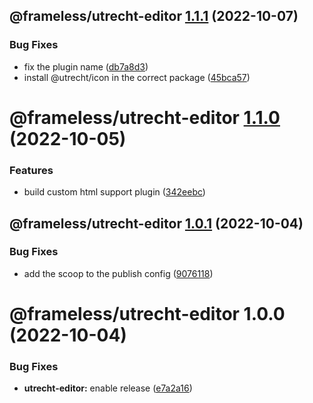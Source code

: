 ## @frameless/utrecht-editor [1.1.1](https://github.com/frameless/strapi/compare/@frameless/utrecht-editor@1.1.0...@frameless/utrecht-editor@1.1.1) (2022-10-07)


### Bug Fixes

* fix the plugin name ([db7a8d3](https://github.com/frameless/strapi/commit/db7a8d3f3b2a63e210ee0264b1391353a0f8b515))
* install @utrecht/icon in the correct package ([45bca57](https://github.com/frameless/strapi/commit/45bca5782ff384609a3476bda54afd8ca1c669c1))

# @frameless/utrecht-editor [1.1.0](https://github.com/frameless/strapi/compare/@frameless/utrecht-editor@1.0.1...@frameless/utrecht-editor@1.1.0) (2022-10-05)


### Features

* build custom html support plugin ([342eebc](https://github.com/frameless/strapi/commit/342eebcd784043f4e8643ee0fd11475077b9828d))

## @frameless/utrecht-editor [1.0.1](https://github.com/frameless/strapi/compare/@frameless/utrecht-editor@1.0.0...@frameless/utrecht-editor@1.0.1) (2022-10-04)


### Bug Fixes

* add the scoop to the publish config ([9076118](https://github.com/frameless/strapi/commit/907611819b2a6b6b010b89a43006921a8df39582))

# @frameless/utrecht-editor 1.0.0 (2022-10-04)


### Bug Fixes

* **utrecht-editor:** enable release ([e7a2a16](https://github.com/frameless/strapi/commit/e7a2a166155c272431bb6ff1dbca19be12f2a391))
